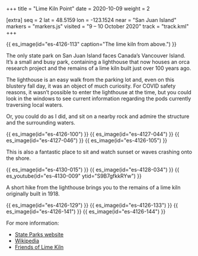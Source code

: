 +++
title = "Lime Kiln Point"
date = 2020-10-09
weight = 2

[extra]
seq = 2
lat = 48.5159
lon = -123.1524
near = "San Juan Island"
markers = "markers.js"
visited = "9 – 10 October 2020"
track = "track.kml"
+++

{{ es_image(id="es-4126-113" caption="The lime kiln from above.") }}

The only state park on San Juan Island faces Canada’s Vancouver Island. It’s a small and busy park, containing a lighthouse that now houses an orca research project and the remains of a lime kiln built just over 100 years ago.

The lighthouse is an easy walk from the parking lot and, even on this blustery fall day, it was an object of much curiosity. For COVID safety reasons, it wasn’t possible to enter the lighthouse at the time, but you could look in the windows to see current information regarding the pods currently traversing local waters.

Or, you could do as I did, and sit on a nearby rock and admire the structure and the surrounding waters.

{{ es_image(id="es-4126-100") }}
{{ es_image(id="es-4127-044") }}
{{ es_image(id="es-4127-046") }}
{{ es_image(id="es-4126-105") }}

This is also a fantastic place to sit and watch sunset or waves crashing onto the shore.

{{ es_image(id="es-4130-015") }}
{{ es_image(id="es-4128-034") }}
{{ es_youtube(id="es-4130-009" ytid="S9B7gfkkRYw") }}

A short hike from the lighthouse brings you to the remains of a lime kiln originally built in 1918.

{{ es_image(id="es-4126-129") }}
{{ es_image(id="es-4126-133") }}
{{ es_image(id="es-4126-141") }}
{{ es_image(id="es-4126-144") }}

For more information:

* [State Parks website](https://parks.state.wa.us/540/Lime-Kiln-Point)
* [Wikipedia](https://en.wikipedia.org/wiki/Lime_Kiln_Point_State_Park)
* [Friends of Lime Kiln](https://folkssji.org/)
